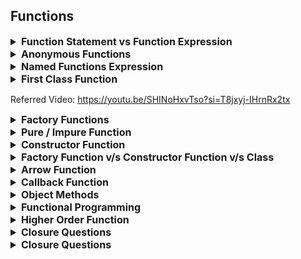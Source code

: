 ## Functions

<details >
 <summary style="font-size: medium; font-weight: bold">Function Statement vs Function Expression</summary>

`Function Statement` are also called `Function Declaration`

![img.png](images/img.png)

Understand this by knowing `Execution Context`
</details>




<details >
 <summary style="font-size: medium; font-weight: bold">Anonymous Functions</summary>

A function without any name are called `Anonymous Function`
![img_1.png](images/img_1.png)

Anonymous function are used as value like above or we get syntax error
</details>




<details >
 <summary style="font-size: medium; font-weight: bold">Named Functions Expression</summary>

![img_2.png](images/img_2.png)

![img_4.png](images/img_4.png)

Red : Argument 

Green: parameter
</details>




<details >
 <summary style="font-size: medium; font-weight: bold">First Class Function</summary>

The ability to use function as value and return it as a value is called `First Class Function`
![img_5.png](images/img_5.png)
</details>

Referred Video: https://youtu.be/SHINoHxvTso?si=T8jxyj-IHrnRx2tx




<details >
 <summary style="font-size: medium; font-weight: bold">Factory Functions</summary>

It is very similar to actual factory where we put raw material and get finished
product.

Factory function just create `Object`'s and return them

```js
function factory() {
    return {...}
}
```

### Problems

Why we can't just create `Object` itself directly instead of using `factory` function?
1. There are lot of thing in common but few slight differences in all objects
   ![img_10.png](images/img_10.png)
   Because of this there is lot of code duplicaton
2. ![img_11.png](images/img_11.png)
   Object value can be updated like above which can again create problem


### Solution
![img_12.png](images/img_12.png)

![img_13.png](images/img_13.png)
1. Not very complex like `Class`
2. No code duplication
3. Can't inject any bug through updating any value directly

Example
![img_14.png](images/img_14.png)

Referred Video: https://youtu.be/lE_79wkP-1U?si=Yskr4mqmfg8Nd51r

</details>





<details >
 <summary style="font-size: medium; font-weight: bold">Pure / Impure Function</summary>

![img_6.png](images/img_6.png)
</details>




<details >
 <summary style="font-size: medium; font-weight: bold">Constructor Function</summary>

`Constructor functions` create object for us just like `Factory Function`
![img_8.png](images/img_8.png)

Just like a waiter giving order to cook, they have blueprint of how they should
pass order info so that there is less waste of time. Same thing is for
constructor function we define blueprint of object and pass the changed part to it.
![img_16.png](images/img_16.png)
![img_15.png](images/img_15.png)

![img_17.png](images/img_17.png)

Using `new` automatically add above 2 lines, therefore we need not to return 
anything unlike `Factory Function`

![img_31.png](images/img_31.png)

![img_18.png](images/img_18.png)

Referred Video: https://youtu.be/I37qHG0DxmE?si=7BGR0tQStjXih67o

![img_40.png](images/img_40.png)
</details>





<details >
 <summary style="font-size: medium; font-weight: bold">Factory Function v/s Constructor Function v/s Class</summary>

`Factory Function`

Factory function just create Object's and return them
![img_7.png](images/img_7.png)

`Constructor Function`

Constructor function also create object for us and provide kind of blueprint how the 
object should be created.
![img_19.png](images/img_19.png)

Both side-by-side

![img_20.png](images/img_20.png)

### In case of Factory Function

![img_21.png](images/img_21.png)
![img_23.png](images/img_23.png)

So here in case of `factory function` when we changed function definition for
`me` object , it didn't affect `you` object. As each object get there own space
for this function and we have separate copy of this function.

Two issues with this
1. Take extra space
2. No clear inheritance

Way to fix this 
1.
![img_24.png](images/img_24.png)

This is not very great as `speak` function is present on every single Object 

2. 
![img_25.png](images/img_25.png)
This is bit better than above as we are able to send it to `__proto__`

### In case of Contructor Function

![img_27.png](images/img_27.png)

Here after adding new function to constructor function using above code
we are able to add this function to every object created using this constructor function

![img_26.png](images/img_26.png)

We can now also change the function and it will be reflected in every object created 
using this constructor function.

**This is now showing clear inheritance of object created from constructor function.**

1. This show clear benefit that using `constructor function` for creating object,
we have **clear inheritance**
2. But we use `factory function` for creating object.
   - It is lot simpler than `constructor function`, as we don't have use `new` keyword and all
   - We have also **Data Privacy**, as each one is getting its own copy so there is very less
   chance of manipulation of data

### Classes

It is exactly same like `Constructor Function` and use same prototype concept. It was
introduce in ES6
![img_28.png](images/img_28.png)

Referred Video: https://youtu.be/fbuyliXlDGI?si=bg1whNVtEbIY2ci5
</details>





<details >
 <summary style="font-size: medium; font-weight: bold">Arrow Function</summary>

1. 
![img_29.png](images/img_29.png)
In normal function we have `arguments` array present

![img_30.png](images/img_30.png)

But in arrow we don't


2. 
![img_34.png](images/img_34.png)
We cannot have named arrowed function

3. 
![img_35.png](images/img_35.png)
![img_36.png](images/img_36.png)
Refer `this` concept to better understand this output

![img_39.png](images/img_39.png)

4. 
![img_37.png](images/img_37.png)
In constructor we can't use arrow function


5. 
![img_38.png](images/img_38.png)
</details>




<details >
 <summary style="font-size: medium; font-weight: bold">Callback Function</summary>

![img_32.png](images/img_32.png)
</details>





<details >
 <summary style="font-size: medium; font-weight: bold">Object Methods</summary>

![img_33.png](images/img_33.png)
</details>



<details >
 <summary style="font-size: medium; font-weight: bold">Functional Programming</summary>

### Without Functional Programming

![img_41.png](images/img_41.png)

### With Functional Programming

![img_42.png](images/img_42.png)

</details>





<details >
 <summary style="font-size: medium; font-weight: bold">Higher Order Function</summary>

Function that takes another function as argument(callback function) is known as **Higher order functions.**
Ex: map(), reduce(), filter(), ...etc


1. Follow DRY(Don't Repeat Yourself) principle while coding.
2. Use function to stop writing repeating line of codes.
3. It is this ability that function can be stored, passed and returned,  they are called **first class citizens.**
4. If  we use Array.property.function-name. This function is accessible to any array in your code.

![img_43.png](images/img_43.png)

Referred Video: https://youtu.be/HkWxvB1RJq0?si=zjardBsnBI1OLe9q

![img.png](img.png)
</details>






<details >
 <summary style="font-size: medium; font-weight: bold">Closure Questions</summary>
</details>





<details >
 <summary style="font-size: medium; font-weight: bold">Closure Questions</summary>
</details>
